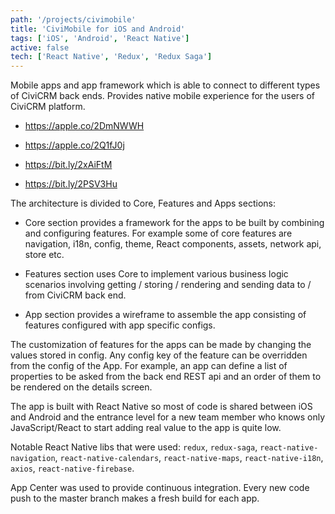 ```yaml
---
path: '/projects/civimobile'
title: 'CiviMobile for iOS and Android'
tags: ['iOS', 'Android', 'React Native']
active: false
tech: ['React Native', 'Redux', 'Redux Saga']
---
```


Mobile apps and app framework which is able to connect to different types of CiviCRM back ends. Provides native mobile experience for the users of CiviCRM platform.

* https://apple.co/2DmNWWH

* https://apple.co/2Q1fJ0j

* https://bit.ly/2xAiFtM

* https://bit.ly/2PSV3Hu

The architecture is divided to Core, Features and Apps sections:

* Core section provides a framework for the apps to be built by combining and configuring features. For example some of core features are navigation, i18n, config, theme, React components, assets, network api, store etc.

* Features section uses Core to implement various business logic scenarios involving getting / storing / rendering and sending data to / from CiviCRM back end.

* App section provides a wireframe to assemble the app consisting of features configured with app specific configs.

The customization of features for the apps can be made by changing the values stored in config. Any config key of the feature can be overridden from the config of the App. For example, an app can define a list of properties to be asked from the back end REST api and an order of them to be rendered on the details screen.

The app is built with React Native so most of code is shared between iOS and Android and the entrance level for a new team member who knows only JavaScript/React to start adding real value to the app is quite low.

Notable React Native libs that were used: `redux`, `redux-saga`, `react-native-navigation`, `react-native-calendars`, `react-native-maps`, `react-native-i18n`, `axios`, `react-native-firebase`.

App Center was used to provide continuous integration. Every new code push to the master branch makes a fresh build for each app.
